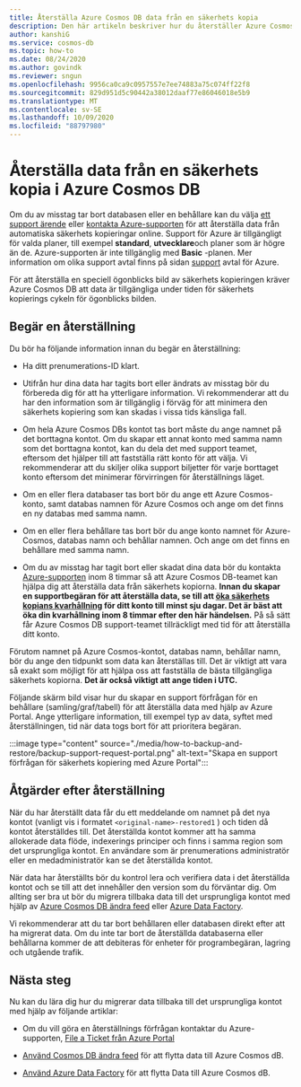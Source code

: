 ```yaml
---
title: Återställa Azure Cosmos DB data från en säkerhets kopia
description: Den här artikeln beskriver hur du återställer Azure Cosmos DB data från en säkerhets kopia, hur du kontaktar Azure-supporten för att återställa data, steg som ska vidtas när data har återställts.
author: kanshiG
ms.service: cosmos-db
ms.topic: how-to
ms.date: 08/24/2020
ms.author: govindk
ms.reviewer: sngun
ms.openlocfilehash: 9956ca0ca9c0957557e7ee74883a75c074ff22f8
ms.sourcegitcommit: 829d951d5c90442a38012daaf77e86046018e5b9
ms.translationtype: MT
ms.contentlocale: sv-SE
ms.lasthandoff: 10/09/2020
ms.locfileid: "88797980"
---
```

# <a name="restore-data-from-a-backup-in-azure-cosmos-db"></a>Återställa data från en säkerhets kopia i Azure Cosmos DB

Om du av misstag tar bort databasen eller en behållare kan du välja [ett support ärende](https://portal.azure.com/?#blade/Microsoft_Azure_Support/HelpAndSupportBlade) eller [kontakta Azure-supporten](https://azure.microsoft.com/support/options/) för att återställa data från automatiska säkerhets kopieringar online. Support för Azure är tillgängligt för valda planer, till exempel **standard**, **utvecklare**och planer som är högre än de. Azure-supporten är inte tillgänglig med **Basic** -planen. Mer information om olika support avtal finns på sidan [support](https://azure.microsoft.com/support/plans/) avtal för Azure.

För att återställa en speciell ögonblicks bild av säkerhets kopieringen kräver Azure Cosmos DB att data är tillgängliga under tiden för säkerhets kopierings cykeln för ögonblicks bilden.

## <a name="request-a-restore"></a>Begär en återställning

Du bör ha följande information innan du begär en återställning:

* Ha ditt prenumerations-ID klart.

* Utifrån hur dina data har tagits bort eller ändrats av misstag bör du förbereda dig för att ha ytterligare information. Vi rekommenderar att du har den information som är tillgänglig i förväg för att minimera den säkerhets kopiering som kan skadas i vissa tids känsliga fall.

* Om hela Azure Cosmos DBs kontot tas bort måste du ange namnet på det borttagna kontot. Om du skapar ett annat konto med samma namn som det borttagna kontot, kan du dela det med support teamet, eftersom det hjälper till att fastställa rätt konto för att välja. Vi rekommenderar att du skiljer olika support biljetter för varje borttaget konto eftersom det minimerar förvirringen för återställnings läget.

* Om en eller flera databaser tas bort bör du ange ett Azure Cosmos-konto, samt databas namnen för Azure Cosmos och ange om det finns en ny databas med samma namn.

* Om en eller flera behållare tas bort bör du ange konto namnet för Azure-Cosmos, databas namn och behållar namnen. Och ange om det finns en behållare med samma namn.

* Om du av misstag har tagit bort eller skadat dina data bör du kontakta [Azure-supporten](https://azure.microsoft.com/support/options/) inom 8 timmar så att Azure Cosmos DB-teamet kan hjälpa dig att återställa data från säkerhets kopiorna. **Innan du skapar en supportbegäran för att återställa data, se till att [öka säkerhets kopians kvarhållning](online-backup-and-restore.md) för ditt konto till minst sju dagar. Det är bäst att öka din kvarhållning inom 8 timmar efter den här händelsen.** På så sätt får Azure Cosmos DB support-teamet tillräckligt med tid för att återställa ditt konto.

Förutom namnet på Azure Cosmos-kontot, databas namn, behållar namn, bör du ange den tidpunkt som data kan återställas till. Det är viktigt att vara så exakt som möjligt för att hjälpa oss att fastställa de bästa tillgängliga säkerhets kopiorna. **Det är också viktigt att ange tiden i UTC.**

Följande skärm bild visar hur du skapar en support förfrågan för en behållare (samling/graf/tabell) för att återställa data med hjälp av Azure Portal. Ange ytterligare information, till exempel typ av data, syftet med återställningen, tid när data togs bort för att prioritera begäran.

:::image type="content" source="./media/how-to-backup-and-restore/backup-support-request-portal.png" alt-text="Skapa en support förfrågan för säkerhets kopiering med Azure Portal":::

## <a name="post-restore-actions"></a>Åtgärder efter återställning

När du har återställt data får du ett meddelande om namnet på det nya kontot (vanligt vis i formatet `<original-name>-restored1` ) och tiden då kontot återställdes till. Det återställda kontot kommer att ha samma allokerade data flöde, indexerings principer och finns i samma region som det ursprungliga kontot. En användare som är prenumerations administratör eller en medadministratör kan se det återställda kontot.

När data har återställts bör du kontrol lera och verifiera data i det återställda kontot och se till att det innehåller den version som du förväntar dig. Om allting ser bra ut bör du migrera tillbaka data till det ursprungliga kontot med hjälp av [Azure Cosmos DB ändra feed](change-feed.md) eller [Azure Data Factory](../data-factory/connector-azure-cosmos-db.md).

Vi rekommenderar att du tar bort behållaren eller databasen direkt efter att ha migrerat data. Om du inte tar bort de återställda databaserna eller behållarna kommer de att debiteras för enheter för programbegäran, lagring och utgående trafik.

## <a name="next-steps"></a>Nästa steg

Nu kan du lära dig hur du migrerar data tillbaka till det ursprungliga kontot med hjälp av följande artiklar:

* Om du vill göra en återställnings förfrågan kontaktar du Azure-supporten, [File a Ticket från Azure Portal](https://portal.azure.com/?#blade/Microsoft_Azure_Support/HelpAndSupportBlade)
* [Använd Cosmos DB ändra feed](change-feed.md) för att flytta data till Azure Cosmos dB.

* [Använd Azure Data Factory](../data-factory/connector-azure-cosmos-db.md) för att flytta Data till Azure Cosmos dB.
